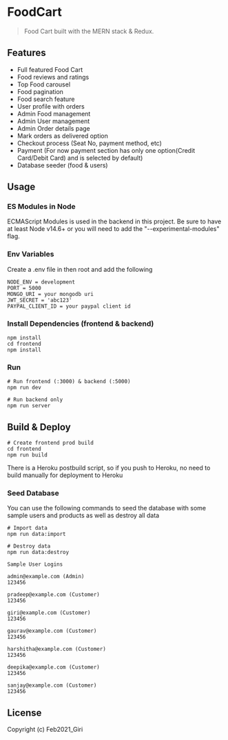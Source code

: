# FoodCart

> Food Cart built with the MERN stack & Redux.

## Features

- Full featured Food Cart
- Food reviews and ratings
- Top Food carousel
- Food pagination
- Food search feature
- User profile with orders
- Admin Food management
- Admin User management
- Admin Order details page
- Mark orders as delivered option
- Checkout process (Seat No, payment method, etc)
- Payment (For now payment section has only one option(Credit Card/Debit Card) and is selected by default)
- Database seeder (food & users)

## Usage

### ES Modules in Node

ECMAScript Modules is used in the backend in this project. Be sure to have at least Node v14.6+ or you will need to add the "--experimental-modules" flag.

### Env Variables

Create a .env file in then root and add the following

```
NODE_ENV = development
PORT = 5000
MONGO_URI = your mongodb uri
JWT_SECRET = 'abc123'
PAYPAL_CLIENT_ID = your paypal client id
```

### Install Dependencies (frontend & backend)

```
npm install
cd frontend
npm install
```

### Run

```
# Run frontend (:3000) & backend (:5000)
npm run dev

# Run backend only
npm run server
```

## Build & Deploy

```
# Create frontend prod build
cd frontend
npm run build
```

There is a Heroku postbuild script, so if you push to Heroku, no need to build manually for deployment to Heroku

### Seed Database

You can use the following commands to seed the database with some sample users and products as well as destroy all data

```
# Import data
npm run data:import

# Destroy data
npm run data:destroy
```

```
Sample User Logins

admin@example.com (Admin)
123456

pradeep@example.com (Customer)
123456

giri@example.com (Customer)
123456

gaurav@example.com (Customer)
123456

harshitha@example.com (Customer)
123456

deepika@example.com (Customer)
123456

sanjay@example.com (Customer)
123456
```

## License

Copyright (c) Feb2021_Giri
